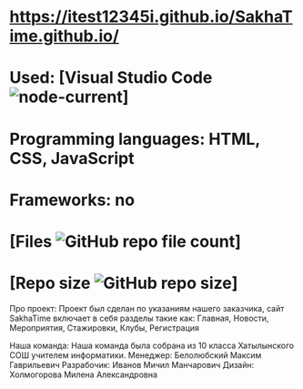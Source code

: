 # https://itest12345i.github.io/SakhaTime.github.io/
# Used: [Visual Studio Code <img alt="node-current" src="https://img.shields.io/node/v/vscode">]
# Programming languages: HTML, CSS, JavaScript
# Frameworks: no
# [Files <img alt="GitHub repo file count" src="https://img.shields.io/github/directory-file-count/itest12345i/SakhaTime.github.io">]
# [Repo size <img alt="GitHub repo size" src="https://img.shields.io/github/repo-size/itest12345i/SakhaTime.github.io">]

Про проект: Проект был сделан по указаниям нашего заказчика, сайт SakhaTime включает в себя разделы такие как: Главная, Новости, Мероприятия, Стажировки, Клубы, Регистрация

Наша команда: Наша команда была собрана из 10 класса Хатылынского СОШ учителем информатики.
Менеджер: Белолюбский Максим Гаврильевич
Разрабочик: Иванов Мичил Манчарович
Дизайн: Холмогорова Милена Александровна
